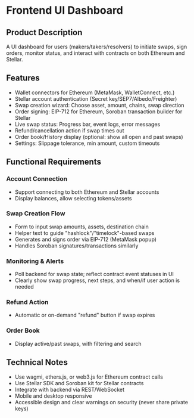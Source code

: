 # Frontend UI Dashboard

## Product Description

A UI dashboard for users (makers/takers/resolvers) to initiate swaps, sign orders, monitor status, and interact with contracts on both Ethereum and Stellar.

## Features

- Wallet connectors for Ethereum (MetaMask, WalletConnect, etc.)
- Stellar account authentication (Secret key/SEP7/Albedo/Freighter)
- Swap creation wizard: Choose asset, amount, chains, swap direction
- Order signing: EIP-712 for Ethereum, Soroban transaction builder for Stellar
- Live swap status: Progress bar, event logs, error messages
- Refund/cancellation action if swap times out
- Order book/History display (optional: show all open and past swaps)
- Settings: Slippage tolerance, min amount, custom timeouts

## Functional Requirements

### Account Connection

- Support connecting to both Ethereum and Stellar accounts
- Display balances, allow selecting tokens/assets

### Swap Creation Flow

- Form to input swap amounts, assets, destination chain
- Helper text to guide "hashlock"/"timelock"-based swaps
- Generates and signs order via EIP-712 (MetaMask popup)
- Handles Soroban signatures/transactions similarly

### Monitoring & Alerts

- Poll backend for swap state; reflect contract event statuses in UI
- Clearly show swap progress, next steps, and when/if user action is needed

### Refund Action

- Automatic or on-demand "refund" button if swap expires

### Order Book

- Display active/past swaps, with filtering and search

## Technical Notes

- Use wagmi, ethers.js, or web3.js for Ethereum contract calls
- Use Stellar SDK and Soroban kit for Stellar contracts
- Integrate with backend via REST/WebSocket
- Mobile and desktop responsive
- Accessible design and clear warnings on security (never share private keys)

